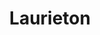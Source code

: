 ---
title: "Laurieton"
hashtag: "laurieton"
borders:
  - Pacific Ocean
related:
  - Port Macquarie
tags:
  - City
  - New South Wales
  - Australia
---
